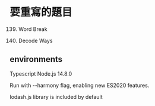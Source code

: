 # 要重寫的題目

139. Word Break

91. Decode Ways

## environments

Typescript	Node.js 14.8.0	

Run with --harmony flag, enabling new ES2020 features.

lodash.js library is included by default